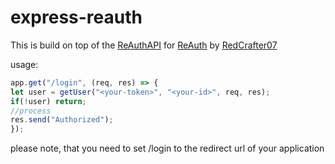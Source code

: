# express-reauth

This is build on top of the [ReAuthAPI](https://github.com/RedCrafter07/Re-Auth-API) for [ReAuth](https://auth.redcrafter07.de/) by [RedCrafter07](https://github.com/RedCrafter07/)

usage:
```javascript
app.get("/login", (req, res) => {
let user = getUser("<your-token>", "<your-id>", req, res);
if(!user) return;
//process
res.send("Authorized");
});
```

please note, that you need to set /login to the redirect url of your application
